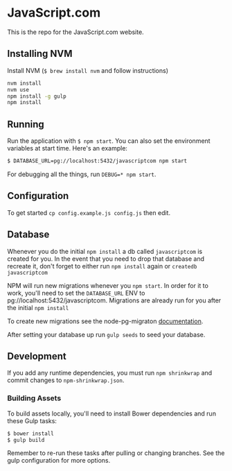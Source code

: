 # JavaScript.com

This is the repo for the JavaScript.com website.

## Installing NVM

Install NVM (`$ brew install nvm` and follow instructions)

```bash
nvm install
nvm use
npm install -g gulp
npm install
```

## Running

Run the application with `$ npm start`. You can also set the environment variables at start time. Here's an example:

```bash
$ DATABASE_URL=pg://localhost:5432/javascriptcom npm start
```

For debugging all the things, run `DEBUG=* npm start`.

## Configuration

To get started `cp config.example.js config.js` then edit.

## Database
Whenever you do the initial `npm install` a db called `javascriptcom` is created
for you. In the event that you need to drop that database and recreate it, don't
forget to either run `npm install` again or `createdb javascriptcom`

NPM will run new migrations whenever you `npm start`. In order for it to work,
you'll need to set the `DATABASE_URL` ENV to pg://localhost:5432/javascriptcom.
Migrations are already run for you after the initial `npm install`

To create new migrations see the node-pg-migraton
[documentation](https://github.com/theoephraim/node-pg-migrate).

After setting your database up run `gulp seeds` to seed your database.

## Development

If you add any runtime dependencies, you must run `npm shrinkwrap` and
commit changes to `npm-shrinkwrap.json`.

### Building Assets

To build assets locally, you'll need to install Bower dependencies and run these Gulp tasks:

```bash
$ bower install
$ gulp build
```

Remember to re-run these tasks after pulling or changing branches. See the
gulp configuration for more options.
